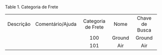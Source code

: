 <div id="d419268e1" class="table">

<div class="table-title">

Table 1. Categoria de
Frete

</div>

<div class="table-contents">

|           |                  |                    |        |                |
| :-------: | :--------------: | :----------------: | :----: | :------------: |
| Descrição | Comentário/Ajuda | Categoria de Frete |  Nome  | Chave de Busca |
|           |                  |        100         | Ground |     Ground     |
|           |                  |        101         |  Air   |      Air       |

</div>

</div>
